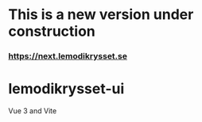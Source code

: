 # This is a new version under construction

### https://next.lemodikrysset.se


# lemodikrysset-ui

Vue 3 and Vite


